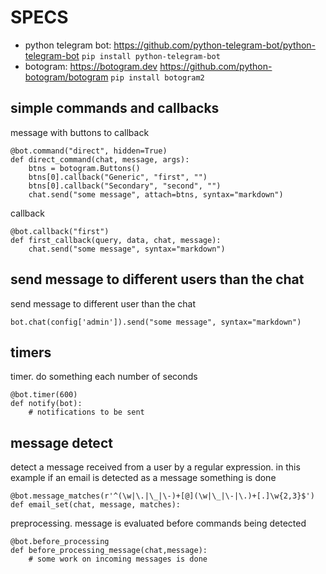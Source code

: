 # SPECS

- python telegram bot: https://github.com/python-telegram-bot/python-telegram-bot ```pip install python-telegram-bot```
- botogram:  https://botogram.dev https://github.com/python-botogram/botogram ```pip install botogram2```

## simple commands and callbacks

message with buttons to callback
```
@bot.command("direct", hidden=True)
def direct_command(chat, message, args):
    btns = botogram.Buttons()
    btns[0].callback("Generic", "first", "")
    btns[0].callback("Secondary", "second", "")
    chat.send("some message", attach=btns, syntax="markdown")
```

callback
```
@bot.callback("first")
def first_callback(query, data, chat, message):
    chat.send("some message", syntax="markdown")
```

## send message to different users than the chat

send message to different user than the chat
```
bot.chat(config['admin']).send("some message", syntax="markdown")
```

## timers

timer. do something each number of seconds
```
@bot.timer(600)
def notify(bot):
    # notifications to be sent
```

## message detect

detect a message received from a user by a regular expression. in this example if an email is detected as a message something is done
```
@bot.message_matches(r'^(\w|\.|\_|\-)+[@](\w|\_|\-|\.)+[.]\w{2,3}$')
def email_set(chat, message, matches):
```

preprocessing. message is evaluated before commands being detected
```
@bot.before_processing
def before_processing_message(chat,message):
    # some work on incoming messages is done
```


